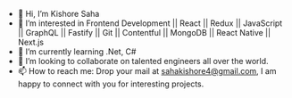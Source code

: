 - 👋 Hi, I’m Kishore Saha
- 👀 I’m interested in Frontend Development || React || Redux || JavaScript || GraphQL || Fastify || Git || Contentful || MongoDB || React Native || Next.js
- 🌱 I’m currently learning .Net, C#
- 💞️ I’m looking to collaborate on talented engineers all over the world.
- 📫 How to reach me: Drop your mail at sahakishore4@gmail.com, I am happy to connect with you for interesting projects.

<!---
sahakishore/sahakishore is a ✨ special ✨ repository because its `README.md` (this file) appears on your GitHub profile.
You can click the Preview link to take a look at your changes.
--->

